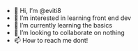 - 👋 Hi, I’m @eviti8
- 👀 I’m interested in learning front end dev
- 🌱 I’m currently learning the basics
- 💞️ I’m looking to collaborate on nothing
- 📫 How to reach me dont!

<!---
eviti8/eviti8 is a ✨ special ✨ repository because its `README.md` (this file) appears on your GitHub profile.
You can click the Preview link to take a look at your changes.
--->
